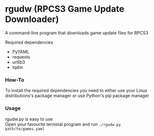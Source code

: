 # rgudw (RPCS3 Game Update Downloader)
A command-line program that downloads game update files for RPCS3  

Required dependencies  
  - PyYAML  
  - requests  
  - urllib3  
  - tqdm  

### How-To  
To install the required dependencies you need to either use your Linux distributions's package manager or use Python's pip package manager  

### Usage
rgudw.py is easy to use  
Open your favourite terminal program and run `./rgudw.py path/to/games.yaml`  
